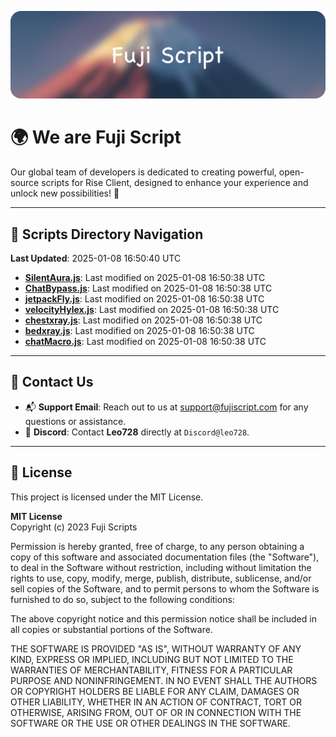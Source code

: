 ![Banner](.github/b.webp)

# 🌍 **We are Fuji Script**

Our global team of developers is dedicated to creating powerful, open-source scripts for Rise Client, designed to enhance your experience and unlock new possibilities! 🌟

---
<!-- SCRIPTS_NAVIGATION_START -->
## 📂 **Scripts Directory Navigation**

**Last Updated**: 2025-01-08 16:50:40 UTC

- **[SilentAura.js](scripts/SilentAura.js)**: Last modified on 2025-01-08 16:50:38 UTC
- **[ChatBypass.js](scripts/ChatBypass.js)**: Last modified on 2025-01-08 16:50:38 UTC
- **[jetpackFly.js](scripts/jetpackFly.js)**: Last modified on 2025-01-08 16:50:38 UTC
- **[velocityHylex.js](scripts/velocityHylex.js)**: Last modified on 2025-01-08 16:50:38 UTC
- **[chestxray.js](scripts/chestxray.js)**: Last modified on 2025-01-08 16:50:38 UTC
- **[bedxray.js](scripts/bedxray.js)**: Last modified on 2025-01-08 16:50:38 UTC
- **[chatMacro.js](scripts/chatMacro.js)**: Last modified on 2025-01-08 16:50:38 UTC

<!-- SCRIPTS_NAVIGATION_END -->

---

## 💬 **Contact Us**  
- 📬 **Support Email**: Reach out to us at [support@fujiscript.com](mailto:support@fujiscript.com) for any questions or assistance.  
- 💬 **Discord**: Contact **Leo728** directly at `Discord@leo728`.

---

## 📜 **License**

This project is licensed under the MIT License.  

**MIT License**  
Copyright (c) 2023 Fuji Scripts  

Permission is hereby granted, free of charge, to any person obtaining a copy of this software and associated documentation files (the "Software"), to deal in the Software without restriction, including without limitation the rights to use, copy, modify, merge, publish, distribute, sublicense, and/or sell copies of the Software, and to permit persons to whom the Software is furnished to do so, subject to the following conditions:  

The above copyright notice and this permission notice shall be included in all copies or substantial portions of the Software.  

THE SOFTWARE IS PROVIDED "AS IS", WITHOUT WARRANTY OF ANY KIND, EXPRESS OR IMPLIED, INCLUDING BUT NOT LIMITED TO THE WARRANTIES OF MERCHANTABILITY, FITNESS FOR A PARTICULAR PURPOSE AND NONINFRINGEMENT. IN NO EVENT SHALL THE AUTHORS OR COPYRIGHT HOLDERS BE LIABLE FOR ANY CLAIM, DAMAGES OR OTHER LIABILITY, WHETHER IN AN ACTION OF CONTRACT, TORT OR OTHERWISE, ARISING FROM, OUT OF OR IN CONNECTION WITH THE SOFTWARE OR THE USE OR OTHER DEALINGS IN THE SOFTWARE.  
